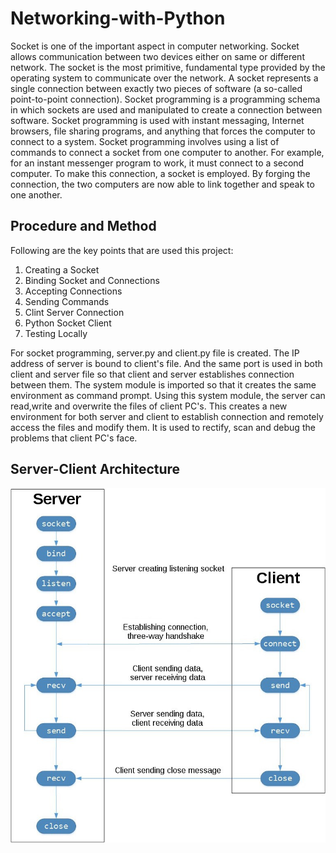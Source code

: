 # Networking-with-Python 
Socket is one of the important aspect in computer networking. Socket allows communication between two devices either on same or different network. The socket is the most primitive, fundamental type provided by the operating system to communicate over the network. A socket represents a single connection between exactly two pieces of software (a so-called point-to-point connection). Socket programming is a programming schema in which sockets are used and manipulated to create a connection between software. Socket programming is used with instant messaging, Internet browsers, file sharing programs, and anything that forces the computer to connect to a system. Socket programming involves using a list of commands to connect a socket from one computer to another. For example, for an instant messenger program to work, it must connect to a second computer. To make this connection, a socket is employed. By forging the connection, the two computers are now able to link together and speak to one another.
## Procedure and Method
Following are the key points that are used this project:
1.	Creating a Socket
2.	Binding Socket and Connections
3.	Accepting Connections
4.	Sending Commands 
5.	Clint Server Connection 
6.	Python Socket Client
7.	Testing Locally 

For socket programming, server.py and client.py file is created. The IP address of server is bound to client's file. And the same port is used in both client and server file so that client and server establishes connection between them. The system module is imported so that it creates the same environment as command prompt. Using this system module, the server can read,write and overwrite the files of client PC's. This creates a new environment for both server and client to establish connection and remotely access the files and modify them. It is used to rectify, scan and debug the problems that client PC's face.

## Server-Client Architecture
![](https://github.com/Dipesh-Pokhrel/Networking-with-Python/blob/44801a92dd084187a35f365051f05fa7d4b86bc4/Socket%20programmg/socket.jpg)
